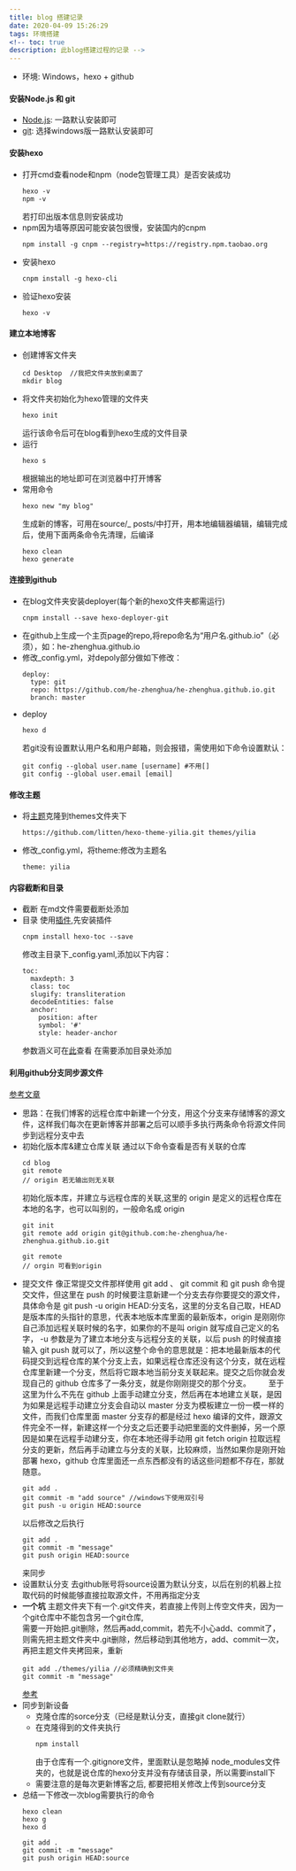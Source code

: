 ```yaml
---
title: blog 搭建记录
date: 2020-04-09 15:26:29
tags: 环境搭建
<!-- toc: true
description: 此blog搭建过程的记录 -->
---
```

<!-- toc -->
<!--more-->

- 环境: Windows，hexo + github

#### 安装Node.js 和 git
- [Node.js](https://nodejs.org/en/): 一路默认安装即可
- [git](https://git-scm.com/downloads): 选择windows版一路默认安装即可  

#### 安装hexo
- 打开cmd查看node和npm（node包管理工具）是否安装成功
    ```shell
    hexo -v
    npm -v
    ```
    若打印出版本信息则安装成功
- npm因为墙等原因可能安装包很慢，安装国内的cnpm
    ```shell
    npm install -g cnpm --registry=https://registry.npm.taobao.org
    ```
- 安装hexo
    ```shell
    cnpm install -g hexo-cli
    ```
- 验证hexo安装
    ```shell
    hexo -v
    ```

#### 建立本地博客
- 创建博客文件夹
    ```
    cd Desktop  //我把文件夹放到桌面了
    mkdir blog
    ```
- 将文件夹初始化为hexo管理的文件夹
    ```
    hexo init
    ```
    运行该命令后可在blog看到hexo生成的文件目录
- 运行
    ```
    hexo s
    ```
    根据输出的地址即可在浏览器中打开博客
- 常用命令
    ```
    hexo new "my blog"
    ```
    生成新的博客，可用在source/_ posts/中打开，用本地编辑器编辑，编辑完成后，使用下面两条命令先清理，后编译
    ```
    hexo clean
    hexo generate
    ```

#### 连接到github
- 在blog文件夹安装deployer(每个新的hexo文件夹都需运行)
    ```
    cnpm install --save hexo-deployer-git
    ```
- 在github上生成一个主页page的repo,将repo命名为“用户名.github.io”（必须），如：he-zhenghua.github.io
- 修改_config.yml，对depoly部分做如下修改：
    ```
    deploy:
      type: git
      repo: https://github.com/he-zhenghua/he-zhenghua.github.io.git
      branch: master
    ```
- deploy
    ```
    hexo d
    ```
    若git没有设置默认用户名和用户邮箱，则会报错，需使用如下命令设置默认：
    ```
    git config --global user.name [username] #不用[]
    git config --global user.email [email]
    ```
#### 修改主题
- 将[主题](https://github.com/litten/hexo-theme-yilia)克隆到themes文件夹下
    ```
    https://github.com/litten/hexo-theme-yilia.git themes/yilia
    ```
- 修改_config.yml，将theme:修改为主题名
    ```
    theme: yilia
    ```

#### 内容截断和目录
- 截断
    在md文件需要截断处添加
- 目录
    使用[插件](https://github.com/bubkoo/hexo-toc),先安装插件
    ```
    cnpm install hexo-toc --save
    ```
    修改主目录下_config.yaml,添加以下内容：
    ```
    toc:
      maxdepth: 3
      class: toc
      slugify: transliteration
      decodeEntities: false
      anchor:
        position: after
        symbol: '#'
        style: header-anchor
    ```
    参数涵义可在[此](https://github.com/bubkoo/hexo-toc)查看
    在需要添加目录处添加

#### 利用github分支同步源文件
[参考文章](https://lulua87.github.io/2017/03/06/hexo_blog_for_github_branch_auto_update/)
- 思路：在我们博客的远程仓库中新建一个分支，用这个分支来存储博客的源文件，这样我们每次在更新博客并部署之后可以顺手多执行两条命令将源文件同步到远程分支中去
- 初始化版本库&建立仓库关联
    通过以下命令查看是否有关联的仓库
    ```
    cd blog
    git remote
    // origin 若无输出则无关联
    ```
    初始化版本库，并建立与远程仓库的关联,这里的 origin 是定义的远程仓库在本地的名字，也可以叫别的，一般命名成 origin
    ```
    git init
    git remote add origin git@github.com:he-zhenghua/he-zhenghua.github.io.git

    git remote
    // orgin 可看到origin
    ```
- 提交文件
    像正常提交文件那样使用 git add 、 git commit 和 git push 命令提交文件，但这里在 push 的时候要注意新建一个分支去存你要提交的源文件，具体命令是 git push -u origin HEAD:分支名，这里的分支名自己取，HEAD 是版本库的头指针的意思，代表本地版本库里面的最新版本，origin 是刚刚你自己添加远程关联时候的名字，如果你的不是叫 origin 就写成自己定义的名字， -u 参数是为了建立本地分支与远程分支的关联，以后 push 的时候直接输入 git push 就可以了，所以这整个命令的意思就是：把本地最新版本的代码提交到远程仓库的某个分支上去，如果远程仓库还没有这个分支，就在远程仓库里新建一个分支，然后将它跟本地当前分支关联起来。提交之后你就会发现自己的 github 仓库多了一条分支，就是你刚刚提交的那个分支。   至于这里为什么不先在 github 上面手动建立分支，然后再在本地建立关联，是因为如果是远程手动建立分支会自动以 master 分支为模板建立一份一模一样的文件，而我们仓库里面 master 分支存的都是经过 hexo 编译的文件，跟源文件完全不一样，新建这样一个分支之后还要手动把里面的文件删掉，另一个原因是如果在远程手动建分支，你在本地还得手动用 git fetch origin 拉取远程分支的更新，然后再手动建立与分支的关联，比较麻烦，当然如果你是刚开始部署 hexo，github 仓库里面还一点东西都没有的话这些问题都不存在，那就随意。
    ```
    git add .
    git commit -m "add source" //windows下使用双引号
    git push -u origin HEAD:source
    ```
    以后修改之后执行
    ```
    git add .
    git commit -m "message"
    git push origin HEAD:source
    ```
    来同步
- 设置默认分支
    去github账号将source设置为默认分支，以后在别的机器上拉取代码的时候能够直接拉取源文件，不用再指定分支
- **一个坑**
    主题文件夹下有一个.git文件夹，若直接上传则上传空文件夹，因为一个git仓库中不能包含另一个git仓库,  
    需要一开始把.git删除，然后再add,commit，若先不小心add、commit了，则需先把主题文件夹中.git删除，然后移动到其他地方，add、commit一次，再把主题文件夹拷回来，重新
    ```
    git add ./themes/yilia //必须精确到文件夹
    git commit -m "message"
    ```
    [参考](http://jartto.wang/2017/12/28/cannot-nest-git-repository/)
- 同步到新设备
    - 克隆仓库的sorce分支（已经是默认分支，直接git clone就行）
    - 在克隆得到的文件夹执行
        ```
        npm install
        ```
        由于仓库有一个.gitignore文件，里面默认是忽略掉 node_modules文件夹的，也就是说仓库的hexo分支并没有存储该目录，所以需要install下
    - 需要注意的是每次更新博客之后, 都要把相关修改上传到source分支
- 总结一下修改一次blog需要执行的命令
    ```
    hexo clean
    hexo g
    hexo d

    git add .
    git commit -m "message"
    git push origin HEAD:source
    ```




